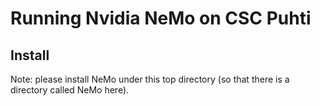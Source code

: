# Running Nvidia NeMo on CSC Puhti

## Install

Note: please install NeMo under this top directory (so that there is a directory called NeMo here).


